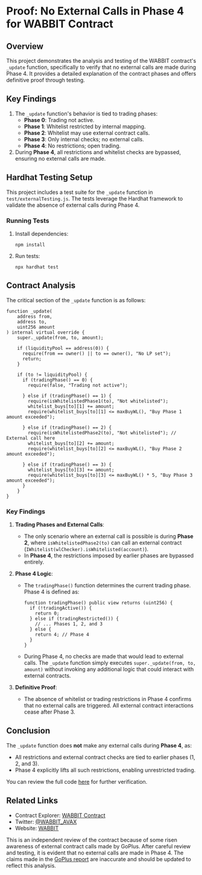 # Proof: No External Calls in Phase 4 for WABBIT Contract

## Overview
This project demonstrates the analysis and testing of the WABBIT contract's `_update` function, specifically to verify that no external calls are made during Phase 4. It provides a detailed explanation of the contract phases and offers definitive proof through testing.

## Key Findings
1. The `_update` function's behavior is tied to trading phases:
   - **Phase 0**: Trading not active.
   - **Phase 1**: Whitelist restricted by internal mapping.
   - **Phase 2**: Whitelist may use external contract calls.
   - **Phase 3**: Only internal checks; no external calls.
   - **Phase 4**: No restrictions; open trading.
2. During **Phase 4**, all restrictions and whitelist checks are bypassed, ensuring no external calls are made.

## Hardhat Testing Setup
This project includes a test suite for the `_update` function in `test/externalTesting.js`. The tests leverage the Hardhat framework to validate the absence of external calls during Phase 4.

### Running Tests
1. Install dependencies:
   ```shell
   npm install
   ```

2. Run tests:
   ```shell
   npx hardhat test
   ```

## Contract Analysis

The critical section of the `_update` function is as follows:

```solidity
function _update(
    address from,
    address to,
    uint256 amount
) internal virtual override {
    super._update(from, to, amount);

    if (liquidityPool == address(0)) {
      require(from == owner() || to == owner(), "No LP set");
      return;
    }

    if (to != liquidityPool) {
      if (tradingPhase() == 0) {
        require(false, "Trading not active");

      } else if (tradingPhase() == 1) {
        require(isWhitelistedPhase1(to), "Not whitelisted");
        whitelist_buys[to][1] += amount;
        require(whitelist_buys[to][1] <= maxBuyWL(), "Buy Phase 1 amount exceeded");

      } else if (tradingPhase() == 2) {
        require(isWhitelistedPhase2(to), "Not whitelisted"); // External call here
        whitelist_buys[to][2] += amount;
        require(whitelist_buys[to][2] <= maxBuyWL(), "Buy Phase 2 amount exceeded");

      } else if (tradingPhase() == 3) {
        whitelist_buys[to][3] += amount;
        require(whitelist_buys[to][3] <= maxBuyWL() * 5, "Buy Phase 3 amount exceeded");
      }
    }
}
```

### Key Findings
1. **Trading Phases and External Calls**:
   - The only scenario where an external call is possible is during **Phase 2**, where `isWhitelistedPhase2(to)` can call an external contract (`IWhitelist(wlChecker).isWhitelisted(account)`).
   - In **Phase 4**, the restrictions imposed by earlier phases are bypassed entirely.

2. **Phase 4 Logic**:
   - The `tradingPhase()` function determines the current trading phase. Phase 4 is defined as:
     ```solidity
     function tradingPhase() public view returns (uint256) {
       if (!tradingActive()) {
         return 0;
       } else if (tradingRestricted()) {
         // ... Phases 1, 2, and 3
       } else {
         return 4; // Phase 4
       }
     }
     ```
   - During Phase 4, no checks are made that would lead to external calls. The `_update` function simply executes `super._update(from, to, amount)` without invoking any additional logic that could interact with external contracts.

3. **Definitive Proof**:
   - The absence of whitelist or trading restrictions in Phase 4 confirms that no external calls are triggered. All external contract interactions cease after Phase 3.

## Conclusion
The `_update` function does **not** make any external calls during **Phase 4**, as:
- All restrictions and external contract checks are tied to earlier phases (1, 2, and 3).
- Phase 4 explicitly lifts all such restrictions, enabling unrestricted trading.

You can review the full code [here](https://snowscan.xyz/address/0x77776aB9495729E0939E9bADAf7E7c3312777777#code) for further verification.

## Related Links
- Contract Explorer: [WABBIT Contract](https://snowscan.xyz/address/0x77776aB9495729E0939E9bADAf7E7c3312777777#code)
- Twitter: [@WABBIT_AVAX](https://twitter.com/WABBIT_AVAX)
- Website: [WABBIT](https://wabbit.meme)

This is an independent review of the contract because of some risen awareness of external contract calls made by GoPlus. After careful review and testing, it is evident that no external calls are made in Phase 4. The claims made in the [GoPlus report](https://gopluslabs.io/token-security/43114/0x77776aB9495729E0939E9bADAf7E7c3312777777) are inaccurate and should be updated to reflect this analysis.
